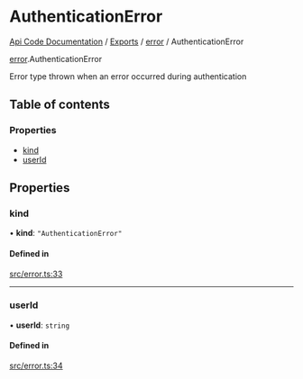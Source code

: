 # AuthenticationError
 
[Api Code Documentation](../README.md) / [Exports](../modules.md) / [error](../modules/error.md) / AuthenticationError

[error](../modules/error.md).AuthenticationError

Error type thrown when an error occurred during authentication

## Table of contents

### Properties

- [kind](error.AuthenticationError.md#kind)
- [userId](error.AuthenticationError.md#userid)

## Properties

### kind

• **kind**: ``"AuthenticationError"``

#### Defined in

[src/error.ts:33](https://github.com/openkfw/TruBudget/blob/3b9e793/api/src/error.ts#L33)

___

### userId

• **userId**: `string`

#### Defined in

[src/error.ts:34](https://github.com/openkfw/TruBudget/blob/3b9e793/api/src/error.ts#L34)
